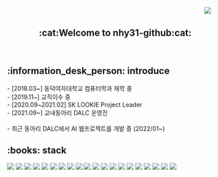 <div align=right>
<a href="https://hits.seeyoufarm.com"><img src="https://hits.seeyoufarm.com/api/count/incr/badge.svg?url=https%3A%2F%2Fgithub.com%2Fnhy31&count_bg=%23E362B7&title_bg=%23969595&icon=superuser.svg&icon_color=%23E7E7E7&title=hits&edge_flat=false"/></a>
&nbsp;&nbsp;&nbsp;&nbsp;&nbsp;&nbsp;
</div>

<div align="center">
<h2>:cat:Welcome to nhy31-github:cat:</h2>
</div>

<br>
<h2>:information_desk_person: introduce</h2>
- [2018.03~] 동덕여자대학교 컴퓨터학과 재학 중<br>
- [2019.11~] 교직이수 중 <br>
- [2020.09~2021.02] SK LOOKIE Project Leader  <br>
- [2021.09~] 교내동아리 DALC 운영진  <br> <br>
- 최근 동아리 DALC에서 AI 웹프로젝트를 개발 중 (2022/01~)  <br>

<h2>:books: stack</h2>
<p>
<img src="https://img.shields.io/badge/Java-007396?style=flat-square&logo=Java&logoColor=white"/>
<img src="https://img.shields.io/badge/C-A8B9CC?style=flat-square&logo=C&logoColor=white"/> 
<img src="https://img.shields.io/badge/Android-3DDC84?style=flat-square&logo=Android&logoColor=white"/>
<img src="https://img.shields.io/badge/Android Studio-3DDC84?style=flat-square&logo=Android Studio&logoColor=white"/>
<img src="https://img.shields.io/badge/Spring-6DB33F?style=flat-square&logo=Spring&logoColor=white"/>
<img src="https://img.shields.io/badge/Spring Boot-1572B6?style=flat-square&logo=Spring Boot&logoColor=white"/> 
<img src="https://img.shields.io/badge/Bootstrap-7952B3?style=flat-square&logo=Bootstrap&logoColor=white"/> 
<img src="https://img.shields.io/badge/HTML5-E34F26?style=flat-square&logo=HTML5&logoColor=white"/>
<img src="https://img.shields.io/badge/CSS3-1572B6?style=flat-square&logo=CSS3&logoColor=white"/>
<img src="https://img.shields.io/badge/JavaScript-F7DF1E?style=flat-square&logo=JavaScript&logoColor=white"/> 
<img src="https://img.shields.io/badge/Oracle-F80000?style=flat-square&logo=Oracle&logoColor=white"/>
<img src="https://img.shields.io/badge/MySQL-4479A1?style=flat-square&logo=MySQL&logoColor=white"/> 
<img src="https://img.shields.io/badge/Apache Tomcat-F8DC75?style=flat-square&logo=Apache Tomcat&logoColor=white"/ >
<img src="https://img.shields.io/badge/GitHub-181717?style=flat-square&logo=Apache Tomcat&logoColor=white"/> 
<img src="https://img.shields.io/badge/Eclipse IDE-2C2255?style=flat-square&logo=Apache Tomcat&logoColor=white"/> 
<img src="https://img.shields.io/badge/Sourcetree-0052CC?style=flat-square&logo=Sourcetree&logoColor=white"/> 
<img src="https://img.shields.io/badge/Visual Studio-5C2D91?style=flat-square&logo=Visual Studio&logoColor=white"/> 
<img src="https://img.shields.io/badge/VMware-607078?style=flat-square&logo=VMware&logoColor=white"/>                                                                             
<img src="https://img.shields.io/badge/Apache Hadoop-#66CCFF?style=flat-square&logo=Apache Hadoop&logoColor=white"/> 
<img src="https://img.shields.io/badge/Adobe Premiere Pro-9999FF?style=flat-square&logo=Adobe Premiere Pro&logoColor=white"/> 
  
</p>


